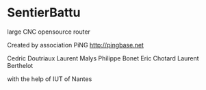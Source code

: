 # SentierBattu
large CNC opensource router

Created by association PiNG 
http://pingbase.net

Cedric Doutriaux
Laurent Malys
Philippe Bonet
Eric Chotard
Laurent Berthelot

with the help of
IUT of Nantes


